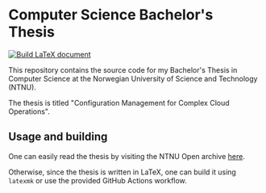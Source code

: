 # Computer Science Bachelor's Thesis

[![Build LaTeX document](https://github.com/Marko19907/Computer-Science-Bachelors-Thesis/actions/workflows/build.yml/badge.svg?branch=main)](https://github.com/Marko19907/Computer-Science-Bachelors-Thesis/actions/workflows/build.yml)

This repository contains the source code for my Bachelor's Thesis in Computer Science at the Norwegian University of Science and Technology (NTNU).

The thesis is titled "Configuration Management for Complex Cloud Operations".

## Usage and building

One can easily read the thesis by visiting the NTNU Open archive [here](https://ntnuopen.ntnu.no/ntnu-xmlui/handle/11250/3076981).

Otherwise, since the thesis is written in LaTeX, one can build it using `latexmk` or use the provided GitHub Actions workflow.
